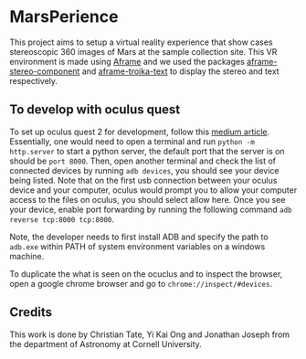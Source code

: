 # MarsPerience

This project aims to setup a virtual reality experience that show cases stereoscopic 360 images of Mars at the sample collection site. This VR environment is made using [Aframe](https://github.com/aframevr/aframe) and we used the packages [aframe-stereo-component](https://github.com/c-frame/aframe-stereo-component?tab=readme-ov-file) and [aframe-troika-text](https://github.com/lojjic/aframe-troika-text) to display the stereo and text respectively. 

## To develop with oculus quest

To set up oculus quest 2 for development, follow this [medium article](https://medium.com/@mhatrep/setup-a-frame-vr-with-oculus-quest-2-2759a39d597d). Essentially, one would need to open a terminal and run ```python -m http.server``` to start a python server, the default port that the server is on should be ```port 8000```. Then, open another terminal and check the list of connected devices by running ```adb devices```, you should see your device being listed. Note that on the first usb connection between your oculus device and your computer, oculus would prompt you to allow your computer access to the files on oculus, you should select allow here. Once you see your device, enable port forwarding by running the following command ```adb reverse tcp:8000 tcp:8000```.

Note, the developer needs to first install ADB and specify the path to ```adb.exe``` within PATH of system environment variables on a windows machine. 

To duplicate the what is seen on the ocuclus and to inspect the browser, open a google chrome browser and go to ```chrome://inspect/#devices```.

## Credits
This work is done by Christian Tate, Yi Kai Ong and Jonathan Joseph from the department of Astronomy at Cornell University. 